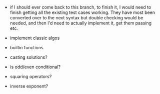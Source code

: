 - if I should ever come back to this branch, to finish it, I would need to finish getting all the existing test cases working. They have most been converted over to the next syntax but double checking would be needed, and then I'd need to actually implement it, get them passing etc.

- implement classic algos
- builtin functions
- casting solutions?
- is odd/even conditional?
- squaring operators?
- inverse exponent?